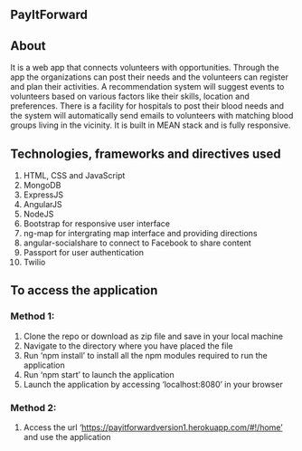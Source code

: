 ## PayItForward 

## About
It is a web app that connects volunteers with opportunities. Through the app the organizations can post their needs and the volunteers can register and plan their activities. A recommendation system will suggest events to volunteers based on various factors like their skills, location and preferences. There is a facility for hospitals to post their blood needs and the system will automatically send emails to volunteers with matching blood groups living in the vicinity.
It is built in MEAN stack and is fully responsive.

## Technologies, frameworks and directives used
1. HTML, CSS and JavaScript
2. MongoDB
3. ExpressJS
4. AngularJS
5. NodeJS
6. Bootstrap for responsive user interface
7. ng-map for intergrating map interface and providing directions
8. angular-socialshare to connect to Facebook to share content
9. Passport for user authentication
10. Twilio

## To access the application

### Method 1:

1.	Clone the repo or download as zip file and save in your local machine
2.  Navigate to the directory where you have placed the file
3.  Run ‘npm install’ to install all the npm modules required to run the application
4.  Run ‘npm start’ to launch the application
5.  Launch the application by accessing ‘localhost:8080’ in your browser

### Method 2:

1. Access the url ‘https://payitforwardversion1.herokuapp.com/#!/home’ and use the application






